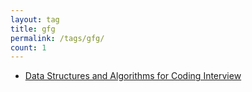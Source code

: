 ```yaml
---
layout: tag
title: gfg
permalink: /tags/gfg/
count: 1
---
```


- [Data Structures and Algorithms for Coding Interview](https://samirpaulb.github.io/blog-jekyll/posts/data-structures-and-algorithms-for-coding-interview/)
